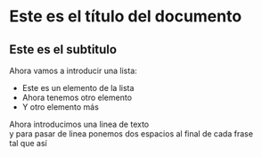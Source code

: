 # Este es el título del documento

##  Este es el subtitulo

Ahora vamos a introducir una lista:

- Este es un elemento de la lista
- Ahora tenemos otro elemento
- Y otro elemento más

Ahora introducimos una linea de texto  
y para pasar de linea ponemos dos espacios al final de cada frase  
tal que así
